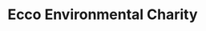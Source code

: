 ---
title: "Ecco Environmental Charity"
url: /bishops-stortford/ecco-environmental-charity/
shop: charity
---
